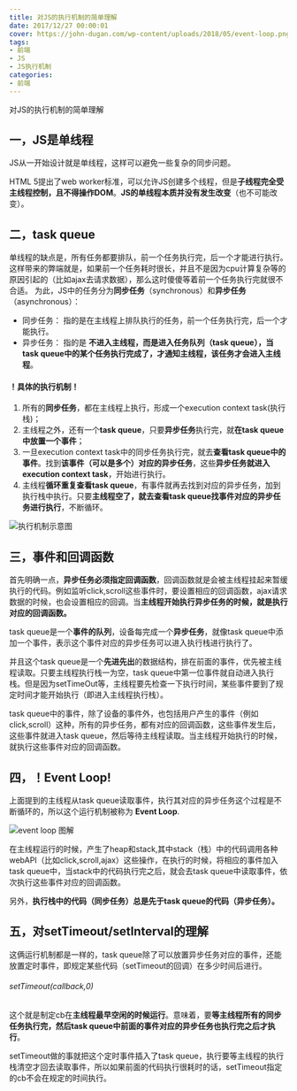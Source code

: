 ```yaml
---
title: 对JS的执行机制的简单理解
date: 2017/12/27 00:00:01
cover: https://john-dugan.com/wp-content/uploads/2018/05/event-loop.png
tags: 
- 前端
- JS
- JS执行机制
categories: 
- 前端
---
```

对JS的执行机制的简单理解
<!--more-->

## 一，JS是单线程
JS从一开始设计就是单线程，这样可以避免一些复杂的同步问题。

HTML 5提出了web worker标准，可以允许JS创建多个线程，但是**子线程完全受主线程控制，且不得操作DOM**。**JS的单线程本质并没有发生改变**（也不可能改变）。
## 二，task queue
单线程的缺点是，所有任务都要排队，前一个任务执行完，后一个才能进行执行。这样带来的弊端就是，如果前一个任务耗时很长，并且不是因为cpu计算复杂等的原因引起的（比如ajax去请求数据），那么这时傻傻等着前一个任务执行完就很不合适。
为此，JS中的任务分为**同步任务**（synchronous）和**异步任务**（asynchronous）：
- 同步任务：  指的是在主线程上排队执行的任务，前一个任务执行完，后一个才能执行。
- 异步任务： 指的是 **不进入主线程，而是进入任务队列（task queue），当task queue中的某个任务执行完成了，才通知主线程，该任务才会进入主线程**。

#### ！具体的执行机制！
1. 所有的**同步任务**，都在主线程上执行，形成一个execution context task(执行栈)；
2. 主线程之外，还有一个**task queue**，只要**异步任务**执行完，就**在task queue中放置一个事件**；
3. 一旦execution context task中的同步任务执行完，就去**查看task queue中的事件**。找到**该事件（可以是多个）对应的异步任务**，这些**异步任务就进入execution context task**，开始进行执行。
4. 主线程**循环重复查看task queue**，有事件就再去找到对应的异步任务，加到执行栈中执行。只要**主线程空了，就去查看task queue找事件对应的异步任务进行执行**，不断循环。

![执行机制示意图](http://upload-images.jianshu.io/upload_images/7113407-3fbfb0b4ed2ecad1.jpg?imageMogr2/auto-orient/strip%7CimageView2/2/w/1240)

## 三，事件和回调函数
首先明确一点，**异步任务必须指定回调函数**，回调函数就是会被主线程挂起来暂缓执行的代码。例如监听click,scroll这些事件时，要设置相应的回调函数，ajax请求数据的时候，也会设置相应的回调。当**主线程开始执行异步任务的时候，就是执行对应的回调函数。**

task queue是一个**事件的队列**，设备每完成一个**异步任务**，就像task queue中添加一个事件，表示这个事件对应的异步任务可以进入执行栈进行执行了。

并且这个task queue是一个**先进先出**的数据结构，排在前面的事件，优先被主线程读取。只要主线程执行栈一为空，task queue中第一位事件就自动进入执行栈。但是因为setTimeOut等，主线程要先检查一下执行时间，某些事件要到了规定时间才能开始执行（即进入主线程执行栈）。

task queue中的事件，除了设备的事件外，也包括用户产生的事件（例如click,scroll）这种，所有的异步任务，都有对应的回调函数，这些事件发生后，这些事件就进入task queue，然后等待主线程读取。当主线程开始执行的时候，就执行这些事件对应的回调函数。
## 四，！Event Loop!

上面提到的主线程从task queue读取事件，执行其对应的异步任务这个过程是不断循环的，所以这个运行机制被称为 **Event Loop**.

![event loop 图解](http://upload-images.jianshu.io/upload_images/7113407-d1a7e2af0af40636.png?imageMogr2/auto-orient/strip%7CimageView2/2/w/1240)

在主线程运行的时候，产生了heap和stack,其中stack（栈）中的代码调用各种webAPI（比如click,scroll,ajax）这些操作，在执行的时候，将相应的事件加入task queue中，当stack中的代码执行完之后，就会去task queue中读取事件，依次执行这些事件对应的回调函数。

另外，**执行栈中的代码（同步任务）总是先于task queue的代码（异步任务）。**

## 五，对setTimeout/setInterval的理解

这俩运行机制都是一样的，task queue除了可以放置异步任务对应的事件，还能放置定时事件，即规定某些代码（setTimeout的回调）在多少时间后进行。

###### setTimeout(callback,0)
这个就是制定cb在**主线程最早空闲的时候运行**。意味着，要**等主线程所有的同步任务执行完，然后task queue中前面的事件对应的异步任务也执行完之后才执行**。

setTimeout做的事就把这个定时事件插入了task queue，执行要等主线程的执行栈清空才回去读取事件，所以如果前面的代码执行很耗时的话，setTimeout指定的cb不会在规定的时间执行。
